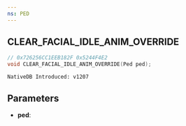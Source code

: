 ```yaml
---
ns: PED
---
```

## CLEAR_FACIAL_IDLE_ANIM_OVERRIDE

```c
// 0x726256CC1EEB182F 0x5244F4E2
void CLEAR_FACIAL_IDLE_ANIM_OVERRIDE(Ped ped);
```

```
NativeDB Introduced: v1207
```

## Parameters
* **ped**:
